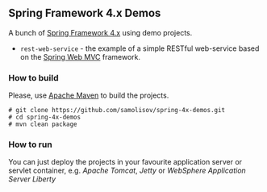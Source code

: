 ## Spring Framework 4.x Demos

A bunch of [Spring Framework 4.x][spring] using demo projects.

 * `rest-web-service` - the example of a simple RESTful web-service based on the [Spring Web MVC][spring-mvc] framework.

[spring-mvc]: http://docs.spring.io/spring/docs/current/spring-framework-reference/htmlsingle/#mvc
[spring]: https://projects.spring.io/spring-framework/

### How to build

Please, use [Apache Maven](https://maven.apache.org/) to build the projects.

```
# git clone https://github.com/samolisov/spring-4x-demos.git
# cd spring-4x-demos
# mvn clean package
```

### How to run

You can just deploy the projects in your favourite application server or servlet container, e.g. *Apache Tomcat*, *Jetty* or *WebSphere Application Server 
Liberty*
